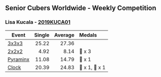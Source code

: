 ## Senior Cubers Worldwide - Weekly Competition
### Lisa Kucala - [2019KUCA01](https://www.worldcubeassociation.org/persons/2019KUCA01)

| Event | Single | Average | Medals |
| -- | --: | --: | :-- |
| [3x3x3](lisa_kucala/333.md) | 25.22 | 27.36 |  |
| [2x2x2](lisa_kucala/222.md) | 4.92 | 8.14 | 🥉 x 3 |
| [Pyraminx](lisa_kucala/pyram.md) | 11.08 | 14.79 | 🥉 x 1 |
| [Clock](lisa_kucala/clock.md) | 20.39 | 24.83 | 🥇 x 1, 🥈 x 1 |

<!-- Global site tag (gtag.js) - Google Analytics -->
<script async src="https://www.googletagmanager.com/gtag/js?id=UA-86348435-3"></script>
<script>window.dataLayer = window.dataLayer || []; function gtag() {dataLayer.push(arguments);} gtag('js', new Date()); gtag('config', 'UA-86348435-3');</script>
